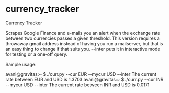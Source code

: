 currency_tracker
================

Currency Tracker

Scrapes Google Finance and e-mails you an alert when the exchange rate between
two currencies passes a given threshold.  This version requires a throwaway
gmail address instead of having you run a mailserver, but that is an easy thing
to change if that suits you.  --inter puts it in interactive mode for testing
or a one-off query.

Sample usage:

avani@gravitas:~ $ ./curr.py --cur EUR --mycur USD --inter
The current rate between EUR and USD is 1.3703
avani@gravitas:~ $ ./curr.py --cur INR --mycur USD --inter
The current rate between INR and USD is 0.0171
